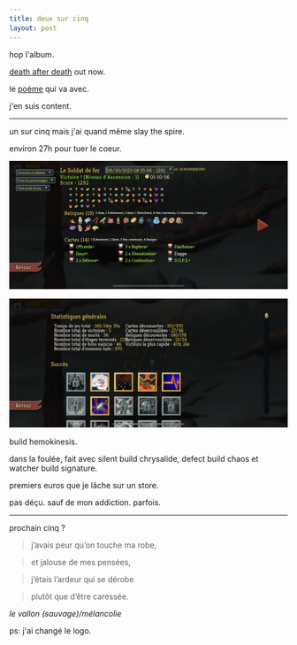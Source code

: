 ```yaml
---
title: deux sur cinq
layout: post
---
```


hop l'album. 

[death after death](https://mariemalheur.bandcamp.com/album/death-after-death) out now.

le [poème](autre/poesies/death_after_death.html) qui va avec.

j'en suis content.

---

un sur cinq mais j'ai quand même slay the spire.

environ 27h pour tuer le coeur.

![deuxcinq1](/img/deuxcinq1.png)

![deuxcinq2](/img/deuxcinq2.png)

build hemokinesis.

dans la foulée, fait avec silent build chrysalide, defect build chaos et watcher build signature.

premiers euros que je lâche sur un store.

pas déçu. sauf de mon addiction. parfois.

---

prochain cinq ?

> j’avais peur qu’on touche ma robe,

> et jalouse de mes pensées,

> j’étais l’ardeur qui se dérobe

> plutôt que d’être caressée.

*le vallon (sauvage)/mélancolie*

ps: j'ai changé le logo.

